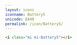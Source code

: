 ```yaml
---
layout: icons
iconname: Battery5
unicode: EA40
permalink: /icon/Battery5/
---
```


``` html
<i class="mi mi-Battery5"></i>
```
